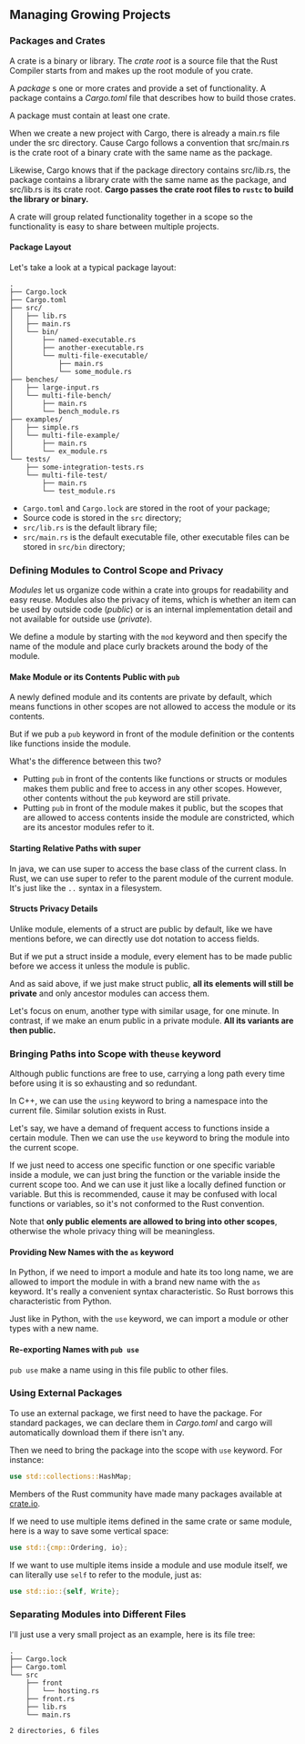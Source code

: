 ## Managing Growing Projects

### Packages and Crates

A crate is a binary or library. The *crate root* is a source file that the Rust Compiler starts from and makes up the root module of you crate.

A *package* s one or more crates and provide a set of functionality. A package contains a *Cargo.toml* file that describes how to build those crates.

A package must contain at least one crate.

When we create a new project with Cargo, there is already a main.rs file under the src directory. Cause Cargo follows a convention that src/main.rs is the crate root of a binary crate with the same name as the package.

Likewise, Cargo knows that if the package directory contains src/lib.rs, the package contains a library crate with the same name as the package, and src/lib.rs is its crate root. **Cargo passes the crate root files to `rustc` to build the library or binary.**

A crate will group related functionality together in a scope so the functionality is easy to share between multiple projects.

#### Package Layout

Let's take a look at a typical package layout:

```
.
├── Cargo.lock
├── Cargo.toml
├── src/
│   ├── lib.rs
│   ├── main.rs
│   └── bin/
│       ├── named-executable.rs
│       ├── another-executable.rs
│       └── multi-file-executable/
│           ├── main.rs
│           └── some_module.rs
├── benches/
│   ├── large-input.rs
│   └── multi-file-bench/
│       ├── main.rs
│       └── bench_module.rs
├── examples/
│   ├── simple.rs
│   └── multi-file-example/
│       ├── main.rs
│       └── ex_module.rs
└── tests/
    ├── some-integration-tests.rs
    └── multi-file-test/
        ├── main.rs
        └── test_module.rs
```

-   `Cargo.toml` and `Cargo.lock` are stored in the root of your package;
-   Source code is stored in the `src` directory;
-   `src/lib.rs` is the default library file;
-   `src/main.rs` is the default executable file, other executable files can be stored in `src/bin` directory;

### Defining Modules to Control Scope and Privacy

*Modules* let us organize code within a crate into groups for readability and easy reuse. Modules also the privacy of items, which is whether an item can be used by outside code (*public*) or is an internal implementation detail and not available for outside use (*private*).

We define a module by starting with the `mod` keyword and then specify the name of the module and place curly brackets around the body of the module.

#### Make Module or its Contents Public with `pub`

A newly defined module and its contents are private by default, which means functions in other scopes are not allowed to access the module or its contents.

But if we pub a `pub` keyword in front of the module definition or the contents like functions inside the module.

What's the difference between this two?

-   Putting `pub` in front of the contents like functions or structs or modules makes them public and free to access in any other scopes. However, other contents without the `pub` keyword are still private.
-   Putting `pub` in front of the module makes it public, but the scopes that are allowed to access contents inside the module are constricted, which are its ancestor modules refer to it.

#### Starting Relative Paths with super

In java, we can use super to access the base class of the current class. In Rust, we can use super to refer to the parent module of the current module. It's just like the `..` syntax in a filesystem.

#### Structs Privacy Details 

Unlike module, elements of a struct are public by default, like we have mentions before, we can directly use dot notation to access fields. 

But if we put a struct inside a module, every element has to be made public before we access it unless the module is public.

And as said above, if we just make struct public, **all its elements will still be private** and only ancestor modules can access them.

Let's focus on enum, another type with similar usage, for one minute. In contrast, if we make an enum public in a private module. **All its variants are then public.**

### Bringing Paths into Scope with the`use` keyword

Although public functions are free to use, carrying a long path every time before using it is so exhausting and so redundant.

In C++, we can use the `using` keyword to bring a namespace into the current file. Similar solution exists in Rust.

Let's say, we have a demand of frequent access to functions inside a certain module. Then we can use the `use` keyword to bring the module into the current scope. 

If we just need to access one specific function or one specific variable inside a module, we can just bring the function or the variable inside the current scope too. And we can use it just like a locally defined function or variable. But this is recommended, cause it may be confused with local functions or variables, so it's not conformed to the Rust convention.

Note that **only public elements are allowed to bring into other scopes**, otherwise the whole privacy thing will be meaningless.

#### Providing New Names with the `as` keyword

In Python, if we need to import a module and hate its too long name, we are allowed to import the module in with a brand new name with the `as` keyword. It's really a convenient syntax characteristic. So Rust borrows this characteristic from Python.

Just like in Python, with the `use` keyword, we can import a module or other types with a new name.

#### Re-exporting Names with `pub use`

`pub use` make a name using in this file public to other files.

### Using External Packages

To use an external package, we first need to have the package. For standard packages, we can declare them in *Cargo.toml* and cargo will automatically download them if there isn't any.

Then we need to bring the package into the scope with `use` keyword. For instance:

```rust
use std::collections::HashMap;
```

Members of the Rust community have made many packages available at [crate.io](https://crates.io/).

If we need to use multiple items defined in the same crate or same module, here is a way to save some vertical space:

```rust
use std::{cmp::Ordering, io};
```

If we want to use multiple items inside a module and use module itself, we can literally use `self` to refer to the module, just as:

```rust
use std::io::{self, Write};
```

### Separating Modules into Different Files

I'll just use a very small project as an example, here is its file tree:

```
.
├── Cargo.lock
├── Cargo.toml
└── src
    ├── front
    │   └── hosting.rs
    ├── front.rs
    ├── lib.rs
    └── main.rs

2 directories, 6 files
```

